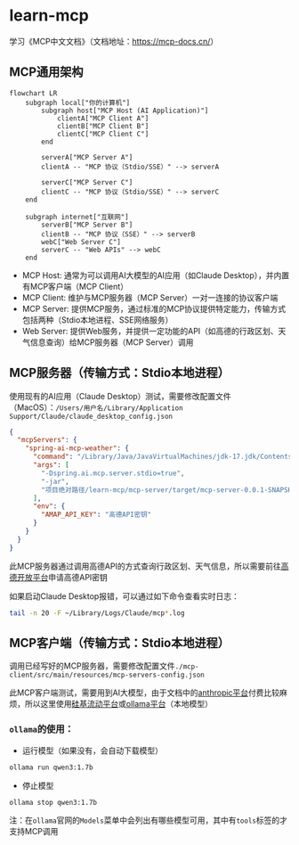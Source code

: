 # learn-mcp
学习《MCP中文文档》（文档地址：<https://mcp-docs.cn/>）

## MCP通用架构
```mermaid
flowchart LR
    subgraph local["你的计算机"]
        subgraph host["MCP Host (AI Application)"]
            clientA["MCP Client A"] 
            clientB["MCP Client B"]
            clientC["MCP Client C"]
        end

        serverA["MCP Server A"]
        clientA -- "MCP 协议（Stdio/SSE）" --> serverA

        serverC["MCP Server C"]
        clientC -- "MCP 协议（Stdio/SSE）" --> serverC
    end

    subgraph internet["互联网"]
        serverB["MCP Server B"]
        clientB -- "MCP 协议（SSE）" --> serverB
        webC["Web Server C"]
        serverC -- "Web APIs" --> webC
    end
```
* MCP Host: 通常为可以调用AI大模型的AI应用（如Claude Desktop），并内置有MCP客户端（MCP Client）
* MCP Client: 维护与MCP服务器（MCP Server）一对一连接的协议客户端
* MCP Server: 提供MCP服务，通过标准的MCP协议提供特定能力，传输方式包括两种（Stdio本地进程、SSE网络服务）
* Web Server: 提供Web服务，并提供一定功能的API（如高德的行政区划、天气信息查询）给MCP服务器（MCP Server）调用

## MCP服务器（传输方式：Stdio本地进程）
使用现有的AI应用（Claude Desktop）测试，需要修改配置文件（MacOS）：`/Users/用户名/Library/Application Support/Claude/claude_desktop_config.json`
```json
{
  "mcpServers": {
    "spring-ai-mcp-weather": {
      "command": "/Library/Java/JavaVirtualMachines/jdk-17.jdk/Contents/Home/bin/java",
      "args": [
        "-Dspring.ai.mcp.server.stdio=true",
        "-jar",
        "项目绝对路径/learn-mcp/mcp-server/target/mcp-server-0.0.1-SNAPSHOT.jar"
      ],
      "env": {
        "AMAP_API_KEY": "高德API密钥"
      }
    }
  }
}
```

此MCP服务器通过调用高德API的方式查询行政区划、天气信息，所以需要前往[高德开放平台](https://lbs.amap.com/)申请高德API密钥

如果启动Claude Desktop报错，可以通过如下命令查看实时日志：
```bash
tail -n 20 -F ~/Library/Logs/Claude/mcp*.log
```

## MCP客户端（传输方式：Stdio本地进程）
调用已经写好的MCP服务器，需要修改配置文件`./mcp-client/src/main/resources/mcp-servers-config.json`

此MCP客户端测试，需要用到AI大模型，由于文档中的[anthropic平台](https://www.anthropic.com/)付费比较麻烦，所以这里使用[硅基流动平台](https://cloud.siliconflow.cn/)或[ollama平台](https://ollama.com/)（本地模型）

### `ollama`的使用：
* 运行模型（如果没有，会自动下载模型）
```bash
ollama run qwen3:1.7b
```
* 停止模型
```bash
ollama stop qwen3:1.7b
```

注：在`ollama`官网的`Models`菜单中会列出有哪些模型可用，其中有`tools`标签的才支持MCP调用
